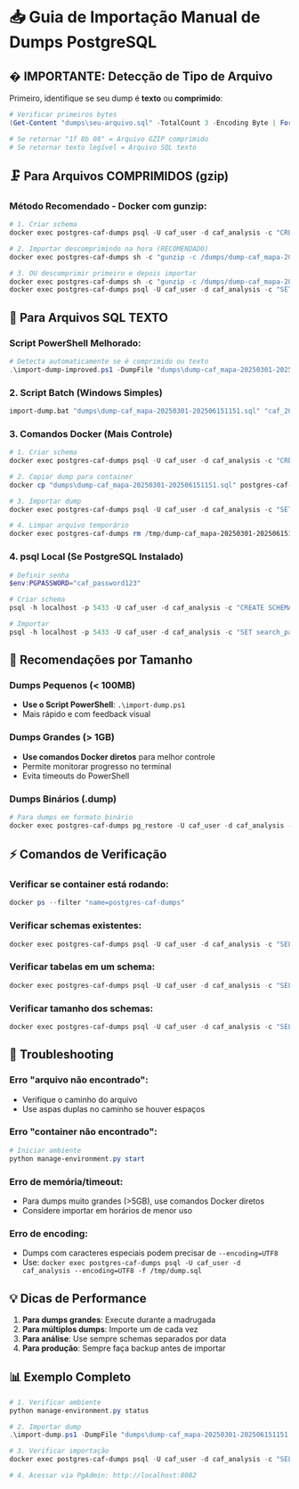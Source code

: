 # 📥 Guia de Importação Manual de Dumps PostgreSQL

## � IMPORTANTE: Detecção de Tipo de Arquivo

Primeiro, identifique se seu dump é **texto** ou **comprimido**:

```powershell
# Verificar primeiros bytes
(Get-Content "dumps\seu-arquivo.sql" -TotalCount 3 -Encoding Byte | ForEach-Object { [System.Convert]::ToString($_, 16).PadLeft(2, '0') }) -join ' '

# Se retornar "1f 8b 08" = Arquivo GZIP comprimido
# Se retornar texto legível = Arquivo SQL texto
```

## 🗜️ Para Arquivos COMPRIMIDOS (gzip)

### Método Recomendado - Docker com gunzip:
```powershell
# 1. Criar schema
docker exec postgres-caf-dumps psql -U caf_user -d caf_analysis -c "CREATE SCHEMA IF NOT EXISTS caf_20250301;"

# 2. Importar descomprimindo na hora (RECOMENDADO)
docker exec postgres-caf-dumps sh -c "gunzip -c /dumps/dump-caf_mapa-20250301-202506151151.sql | psql -U caf_user -d caf_analysis -v ON_ERROR_STOP=1 --single-transaction"

# 3. OU descomprimir primeiro e depois importar
docker exec postgres-caf-dumps sh -c "gunzip -c /dumps/dump-caf_mapa-20250301-202506151151.sql > /tmp/dump_descomprimido.sql"
docker exec postgres-caf-dumps psql -U caf_user -d caf_analysis -c "SET search_path TO caf_20250301, public;" -f /tmp/dump_descomprimido.sql
```

## 📄 Para Arquivos SQL TEXTO

### Script PowerShell Melhorado:
```powershell
# Detecta automaticamente se é comprimido ou texto
.\import-dump-improved.ps1 -DumpFile "dumps\dump-caf_mapa-20250301-202506151151.sql"
```

### 2. Script Batch (Windows Simples)
```cmd
import-dump.bat "dumps\dump-caf_mapa-20250301-202506151151.sql" "caf_20250301"
```

### 3. Comandos Docker (Mais Controle)
```powershell
# 1. Criar schema
docker exec postgres-caf-dumps psql -U caf_user -d caf_analysis -c "CREATE SCHEMA IF NOT EXISTS caf_20250301;"

# 2. Copiar dump para container
docker cp "dumps\dump-caf_mapa-20250301-202506151151.sql" postgres-caf-dumps:/tmp/

# 3. Importar dump
docker exec postgres-caf-dumps psql -U caf_user -d caf_analysis -c "SET search_path TO caf_20250301, public;" -f /tmp/dump-caf_mapa-20250301-202506151151.sql

# 4. Limpar arquivo temporário
docker exec postgres-caf-dumps rm /tmp/dump-caf_mapa-20250301-202506151151.sql
```

### 4. psql Local (Se PostgreSQL Instalado)
```powershell
# Definir senha
$env:PGPASSWORD="caf_password123"

# Criar schema
psql -h localhost -p 5433 -U caf_user -d caf_analysis -c "CREATE SCHEMA IF NOT EXISTS caf_20250301;"

# Importar
psql -h localhost -p 5433 -U caf_user -d caf_analysis -c "SET search_path TO caf_20250301, public;" -f "dumps\dump-caf_mapa-20250301-202506151151.sql"
```

## 🎯 Recomendações por Tamanho

### Dumps Pequenos (< 100MB)
- **Use o Script PowerShell**: `.\import-dump.ps1`
- Mais rápido e com feedback visual

### Dumps Grandes (> 1GB)
- **Use comandos Docker diretos** para melhor controle
- Permite monitorar progresso no terminal
- Evita timeouts do PowerShell

### Dumps Binários (.dump)
```powershell
# Para dumps em formato binário
docker exec postgres-caf-dumps pg_restore -U caf_user -d caf_analysis -v --schema=caf_20250301 /dumps/arquivo.dump
```

## ⚡ Comandos de Verificação

### Verificar se container está rodando:
```powershell
docker ps --filter "name=postgres-caf-dumps"
```

### Verificar schemas existentes:
```powershell
docker exec postgres-caf-dumps psql -U caf_user -d caf_analysis -c "SELECT schema_name FROM information_schema.schemata WHERE schema_name LIKE 'caf_%';"
```

### Verificar tabelas em um schema:
```powershell
docker exec postgres-caf-dumps psql -U caf_user -d caf_analysis -c "SELECT tablename FROM pg_tables WHERE schemaname = 'caf_20250301' ORDER BY tablename;"
```

### Verificar tamanho dos schemas:
```powershell
docker exec postgres-caf-dumps psql -U caf_user -d caf_analysis -c "SELECT schema_name, ROUND(SUM(pg_total_relation_size(c.oid))/1024/1024) AS size_mb FROM pg_class c JOIN pg_namespace n ON n.oid = c.relnamespace WHERE n.nspname LIKE 'caf_%' GROUP BY schema_name ORDER BY size_mb DESC;"
```

## 🚨 Troubleshooting

### Erro "arquivo não encontrado":
- Verifique o caminho do arquivo
- Use aspas duplas no caminho se houver espaços

### Erro "container não encontrado":
```powershell
# Iniciar ambiente
python manage-environment.py start
```

### Erro de memória/timeout:
- Para dumps muito grandes (>5GB), use comandos Docker diretos
- Considere importar em horários de menor uso

### Erro de encoding:
- Dumps com caracteres especiais podem precisar de `--encoding=UTF8`
- Use: `docker exec postgres-caf-dumps psql -U caf_user -d caf_analysis --encoding=UTF8 -f /tmp/dump.sql`

## 💡 Dicas de Performance

1. **Para dumps grandes**: Execute durante a madrugada
2. **Para múltiplos dumps**: Importe um de cada vez
3. **Para análise**: Use sempre schemas separados por data
4. **Para produção**: Sempre faça backup antes de importar

## 📊 Exemplo Completo

```powershell
# 1. Verificar ambiente
python manage-environment.py status

# 2. Importar dump
.\import-dump.ps1 -DumpFile "dumps\dump-caf_mapa-20250301-202506151151.sql"

# 3. Verificar importação
docker exec postgres-caf-dumps psql -U caf_user -d caf_analysis -c "SELECT count(*) FROM pg_tables WHERE schemaname = 'caf_20250301';"

# 4. Acessar via PgAdmin: http://localhost:8082
```
